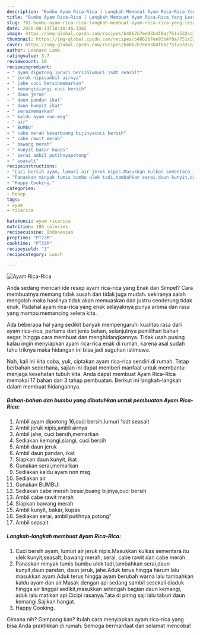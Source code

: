 ```yaml
---
description: "Bumbu Ayam Rica-Rica | Langkah Membuat Ayam Rica-Rica Yang Lezat"
title: "Bumbu Ayam Rica-Rica | Langkah Membuat Ayam Rica-Rica Yang Lezat"
slug: 781-bumbu-ayam-rica-rica-langkah-membuat-ayam-rica-rica-yang-lezat
date: 2020-08-13T18:48:46.138Z
image: https://img-global.cpcdn.com/recipes/b4862b7ee93b4f8a/751x532cq70/ayam-rica-rica-foto-resep-utama.jpg
thumbnail: https://img-global.cpcdn.com/recipes/b4862b7ee93b4f8a/751x532cq70/ayam-rica-rica-foto-resep-utama.jpg
cover: https://img-global.cpcdn.com/recipes/b4862b7ee93b4f8a/751x532cq70/ayam-rica-rica-foto-resep-utama.jpg
author: Leonard Lamb
ratingvalue: 3.7
reviewcount: 10
recipeingredient:
- " ayam dipotong 16cuci bersihlumuri 1sdt seasalt"
- " jeruk nipisambil airnya"
- " jahe cuci bersihmemarkan"
- " kemangisiangi cuci bersih"
- " daun jeruk"
- " daun pandan ikat"
- " daun kunyit ikat"
- " seraimemarkan"
- " kaldu ayam non msg"
- " air"
- " BUMBU"
- " cabe merah besarbuang bijinyacuci bersih"
- " cabe rawit merah"
- " bawang merah"
- " kunyit bakar kupas"
- " serai ambil putihnyapotong"
- " seasalt"
recipeinstructions:
- "Cuci bersih ayam, lumuri air jeruk nipis.Masukkan kulkas sementara itu ulek kunyit,seasalt, bawang merah, serai, cabe rawit dan cabe merah."
- "Panaskan minyak tumis bumbu ulek tadi,tambahkan serai,daun kunyit,daun pandan, daun jeruk, jahe.Aduk terus hingga harum lalu masukkan ayam.Aduk terus hingga ayam berubah warna lalu tambahkan kaldu ayam dan air.Masak dengan api sedang sambil sesekali diaduk hingga air tinggal sedikit,masukkan setengah bagian daun kemangi, aduk lalu matikan api.Cicipi rasanya.Tata di piring saji lalu taburi daun kemangi.Sajikan hangat."
- "Happy Cooking."
categories:
- Resep
tags:
- ayam
- ricarica

katakunci: ayam ricarica 
nutrition: 186 calories
recipecuisine: Indonesian
preptime: "PT23M"
cooktime: "PT33M"
recipeyield: "3"
recipecategory: Lunch

---
```



![Ayam Rica-Rica](https://img-global.cpcdn.com/recipes/b4862b7ee93b4f8a/751x532cq70/ayam-rica-rica-foto-resep-utama.jpg)

Anda sedang mencari ide resep ayam rica-rica yang Enak dan Simpel? Cara membuatnya memang tidak susah dan tidak juga mudah. sekiranya salah mengolah maka hasilnya tidak akan memuaskan dan justru cenderung tidak enak. Padahal ayam rica-rica yang enak selayaknya punya aroma dan rasa yang mampu memancing selera kita.

Ada beberapa hal yang sedikit banyak mempengaruhi kualitas rasa dari ayam rica-rica, pertama dari jenis bahan, selanjutnya pemilihan bahan segar, hingga cara membuat dan menghidangkannya. Tidak usah pusing kalau ingin menyiapkan ayam rica-rica enak di rumah, karena asal sudah tahu triknya maka hidangan ini bisa jadi suguhan istimewa.




Nah, kali ini kita coba, yuk, ciptakan ayam rica-rica sendiri di rumah. Tetap berbahan sederhana, sajian ini dapat memberi manfaat untuk membantu menjaga kesehatan tubuh kita. Anda dapat membuat Ayam Rica-Rica memakai 17 bahan dan 3 tahap pembuatan. Berikut ini langkah-langkah dalam membuat hidangannya.

<!--inarticleads1-->

##### Bahan-bahan dan bumbu yang dibutuhkan untuk pembuatan Ayam Rica-Rica:

1. Ambil  ayam dipotong 16,cuci bersih,lumuri 1sdt seasalt
1. Ambil  jeruk nipis,ambil airnya
1. Ambil  jahe, cuci bersih,memarkan
1. Sediakan  kemangi,siangi, cuci bersih
1. Ambil  daun jeruk
1. Ambil  daun pandan, ikat
1. Siapkan  daun kunyit, ikat
1. Gunakan  serai,memarkan
1. Sediakan  kaldu ayam non msg
1. Sediakan  air
1. Gunakan  BUMBU:
1. Sediakan  cabe merah besar,buang bijinya,cuci bersih
1. Ambil  cabe rawit merah
1. Siapkan  bawang merah
1. Ambil  kunyit, bakar, kupas
1. Sediakan  serai, ambil putihnya,potong&#34;
1. Ambil  seasalt




<!--inarticleads2-->

##### Langkah-langkah membuat Ayam Rica-Rica:

1. Cuci bersih ayam, lumuri air jeruk nipis.Masukkan kulkas sementara itu ulek kunyit,seasalt, bawang merah, serai, cabe rawit dan cabe merah.
1. Panaskan minyak tumis bumbu ulek tadi,tambahkan serai,daun kunyit,daun pandan, daun jeruk, jahe.Aduk terus hingga harum lalu masukkan ayam.Aduk terus hingga ayam berubah warna lalu tambahkan kaldu ayam dan air.Masak dengan api sedang sambil sesekali diaduk hingga air tinggal sedikit,masukkan setengah bagian daun kemangi, aduk lalu matikan api.Cicipi rasanya.Tata di piring saji lalu taburi daun kemangi.Sajikan hangat.
1. Happy Cooking.




Gimana nih? Gampang kan? Itulah cara menyiapkan ayam rica-rica yang bisa Anda praktikkan di rumah. Semoga bermanfaat dan selamat mencoba!

